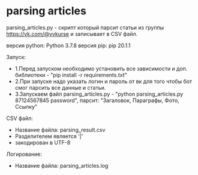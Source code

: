 # parsing articles
parsing_articles.py - скрипт который парсит статьи из группы https://vk.com/@yvkurse и записывает в CSV файл.

версия python: Python 3.7.8
версия pip: pip 20.1.1

Запуск:
- 1.Перед запуском необходимо установить все зависимости и доп. библиотеки - "pip install -r requirements.txt"
- 2.При запуске надо указать логин и пароль от вк для того чтобы бот смог парсить все данные и статьи.
- 3.Запускаем файл parsing_articles.py - "python parsing_articles.py 87124567845 password", парсит: "Загаловок, Параграфы, Фото, Ссылку"

CSV файл:
- Название файла: parsing_result.csv
- Разделителем является '|'
- закодирован в UTF-8

Логирование:
- Название файла: parsing_articles.log

